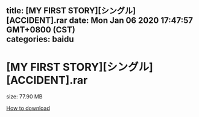 
title: [MY FIRST STORY][シングル][ACCIDENT].rar
date: Mon Jan 06 2020 17:47:57 GMT+0800 (CST)    
categories: baidu
---

# [MY FIRST STORY][シングル][ACCIDENT].rar
size: 77.90 MB
 
 

[How to download](https://bpcam.bemobtrk.com/go/2ceec3aa-1ca2-46d6-b9ff-aaa5c184517c?jno=2362)